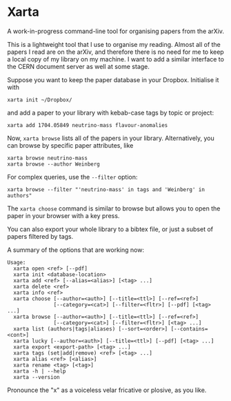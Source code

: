 # Xarta

A work-in-progress command-line tool for organising papers from the arXiv.

This is a lightweight tool that I use to organise my reading. Almost all of the
papers I read are on the arXiv, and therefore there is no need for me to keep a
local copy of my library on my machine. I want to add a similar interface to the
CERN document server as well at some stage.

Suppose you want to keep the paper database in your Dropbox. Initialise it with
```
xarta init ~/Dropbox/
```
and add a paper to your library with kebab-case tags by topic or project:
```
xarta add 1704.05849 neutrino-mass flavour-anomalies
```
Now, `xarta browse` lists all of the papers in your library.
Alternatively, you can browse by specific paper attributes, like
```
xarta browse neutrino-mass
xarta browse --author Weinberg
```
For complex queries, use the `--filter` option:
```
xarta browse --filter "'neutrino-mass' in tags and 'Weinberg' in authors"
```

The `xarta choose` command is similar to browse but allows you to open the paper
in your browser with a key press.

You can also export your whole library to a bibtex file, or just a subset of
papers filtered by tags.

A summary of the options that are working now:
```
Usage:
  xarta open <ref> [--pdf]
  xarta init <database-location>
  xarta add <ref> [--alias=<alias>] [<tag> ...]
  xarta delete <ref>
  xarta info <ref>
  xarta choose [--author=<auth>] [--title=<ttl>] [--ref=<ref>]
               [--category=<cat>] [--filter=<fltr>] [--pdf] [<tag> ...]
  xarta browse [--author=<auth>] [--title=<ttl>] [--ref=<ref>]
               [--category=<cat>] [--filter=<fltr>] [<tag> ...]
  xarta list (authors|tags|aliases) [--sort=<order>] [--contains=<cont>]
  xarta lucky [--author=<auth>] [--title=<ttl>] [--pdf] [<tag> ...]
  xarta export <export-path> [<tag> ...]
  xarta tags (set|add|remove) <ref> [<tag> ...]
  xarta alias <ref> [<alias>]
  xarta rename <tag> [<tag>]
  xarta -h | --help
  xarta --version
```

Pronounce the "x" as a voiceless velar fricative or plosive, as you like.
